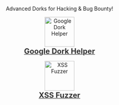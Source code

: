 <p align="center"> Advanced Dorks for Hacking & Bug Bounty! </p>

<p align="center">
    <a href="https://snowden-pc.github.io/google_dork_helper/" target="_blank">
        <img src="https://img.icons8.com/ios-filled/50/000000/google-logo.png" alt="Google Dork Helper" style="width: 80px; height: auto; transition: transform 0.3s ease;"/>
        <br/>
        <span style="font-size: 20px; font-weight: bold; color: #333;">Google Dork Helper</span>
    </a>
</p>
<p align="center">
    <a href="https://snowden-pc.github.io/xss_fuzzer/" target="_blank">
        <img src="https://img.icons8.com/ios-filled/50/000000/bug.png" alt="XSS Fuzzer" style="width: 80px; height: auto; transition: transform 0.3s ease;"/>
        <br/>
        <span style="font-size: 20px; font-weight: bold; color: #333;">XSS Fuzzer</span>
    </a>
</p>
